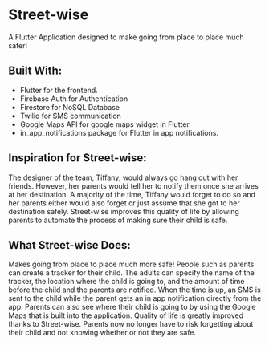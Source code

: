 # Street-wise

A Flutter Application designed to make going from place to place much safer!

## Built With:

- Flutter for the frontend. 
- Firebase Auth for Authentication
- Firestore for NoSQL Database
- Twilio for SMS communication
- Google Maps API for google maps widget in Flutter. 
- in_app_notifications package for Flutter in app notifications. 

## Inspiration for Street-wise: 
The designer of the team, Tiffany, would always go hang out with her friends. However, her parents would tell her to notify them once she arrives at her destination. A majority of the time, Tiffany would forget to do so and her parents either would also forget or just assume that she got to her destination safely. Street-wise improves this quality of life by allowing parents to automate the process of making sure their child is safe.  

## What Street-wise Does: 

Makes going from place to place much more safe! People such as parents can create a tracker for their child. The adults can specify the name of the tracker, the location where the 
child is going to, and the amount of time before the child and the parents are notified. When the time is up, an SMS is sent to the child while the parent gets an in app
notification directly from the app. Parents can also see where their child is going to by using the Google Maps that is built into the application. Quality of life is greatly 
improved thanks to Street-wise. Parents now no longer have to risk forgetting about their child and not knowing whether or not they are safe. 
